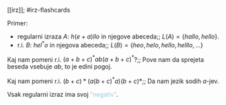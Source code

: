 [[irz]]; #irz-flashcards 

Primer:
- regularni izraza $A$: $h(e + a)llo$ in njegove abeceda;; $L(A) = \{hallo, hello\}$.
- r.i. $B$: $hel^*o$ in njegova abeceda;; $L(B) = \{heo, helo, hello, helllo, ...\}$

Kaj nam pomeni r.i. $(a+b+c)^*ab(a+b+c)^*$?;; Pove nam da sprejeta beseda vsebuje $ab$, to je edini pogoj.

Kaj nam pomeni r.i. $(b+c)*(a(b+c)^*a)(b+c)*$;; Da nam jezik sodih $a$-jev.

Vsak regularni izraz ima svoj <font color="#92cddc">"negativ"</font>.
